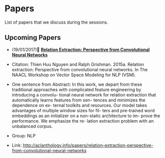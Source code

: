 # Papers 
List of papers that we discuss during the sessions.

## Upcoming Papers
* (19/01/2017):scroll: **[Relation Extraction: Perspective from Convolutional Neural Networks](http://aclanthology.info/papers/relation-extraction-perspective-from-convolutional-neural-networks)**

- Citation: Thien Huu Nguyen and Ralph Grishman. 2015a. Relation extraction: Perspective from convolutional neural networks. In The NAACL Workshop on Vector Space Modeling for NLP (VSM).

- One sentence from Abstract: In this work, we depart from these traditional approaches with complicated feature engineering by introducing a convolu- tional neural network for relation extraction that automatically learns features from sen- tences and minimizes the dependence on ex- ternal toolkits and resources. Our model takes advantages of multiple window sizes for fil- ters and pre-trained word embeddings as an initializer on a non-static architecture to im- prove the performance. We emphasize the re- lation extraction problem with an unbalanced corpus.

- Group: NLP

- Link: http://aclanthology.info/papers/relation-extraction-perspective-from-convolutional-neural-networks



